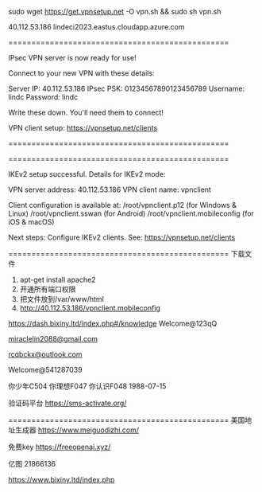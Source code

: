 sudo wget https://get.vpnsetup.net -O vpn.sh && sudo sh vpn.sh

40.112.53.186
lindeci2023.eastus.cloudapp.azure.com

================================================

IPsec VPN server is now ready for use!

Connect to your new VPN with these details:

Server IP: 40.112.53.186
IPsec PSK: 01234567890123456789
Username: lindc
Password: lindc

Write these down. You'll need them to connect!

VPN client setup: https://vpnsetup.net/clients

================================================

================================================

IKEv2 setup successful. Details for IKEv2 mode:

VPN server address: 40.112.53.186
VPN client name: vpnclient

Client configuration is available at:
/root/vpnclient.p12 (for Windows & Linux)
/root/vpnclient.sswan (for Android)
/root/vpnclient.mobileconfig (for iOS & macOS)

Next steps: Configure IKEv2 clients. See:
https://vpnsetup.net/clients

================================================
下载文件

1. apt-get install apache2
2. 开通所有端口权限
3. 把文件放到/var/www/html
4. http://40.112.53.186/vpnclient.mobileconfig

https://dash.bixiny.ltd/index.php#/knowledge
Welcome@123qQ

miraclelin2088@gmail.com


rcqbckx@outlook.com

Welcome@541287039

你少年C504 你理想F047 你认识F048 1988-07-15

验证码平台
https://sms-activate.org/

================================================
美国地址生成器  https://www.meiguodizhi.com/


免费key
https://freeopenai.xyz/

亿图
21866136

https://www.bixiny.ltd/index.php

